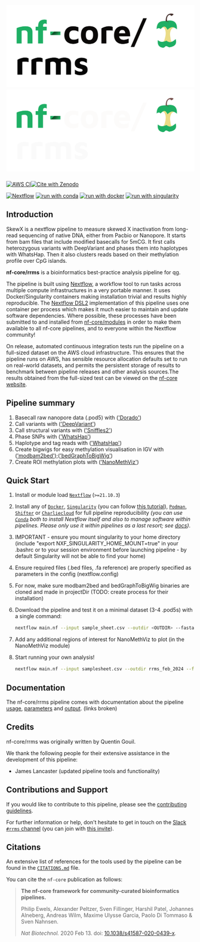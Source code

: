 # ![nf-core/rrms](docs/images/nf-core-rrms_logo_light.png#gh-light-mode-only) ![nf-core/rrms](docs/images/nf-core-rrms_logo_dark.png#gh-dark-mode-only)

[![AWS CI](https://img.shields.io/badge/CI%20tests-full%20size-FF9900?labelColor=000000&logo=Amazon%20AWS)](https://nf-co.re/rrms/results)[![Cite with Zenodo](http://img.shields.io/badge/DOI-10.5281/zenodo.XXXXXXX-1073c8?labelColor=000000)](https://doi.org/10.5281/zenodo.XXXXXXX)

[![Nextflow](https://img.shields.io/badge/nextflow%20DSL2-%E2%89%A521.10.3-23aa62.svg)](https://www.nextflow.io/)
[![run with conda](http://img.shields.io/badge/run%20with-conda-3EB049?labelColor=000000&logo=anaconda)](https://docs.conda.io/en/latest/)
[![run with docker](https://img.shields.io/badge/run%20with-docker-0db7ed?labelColor=000000&logo=docker)](https://www.docker.com/)
[![run with singularity](https://img.shields.io/badge/run%20with-singularity-1d355c.svg?labelColor=000000)](https://sylabs.io/docs/)


## Introduction

SkewX is a nextflow pipeline to measure skewed X inactivation from long-read sequencing of native DNA, either from Pacbio or Nanopore.
It starts from bam files that include modified basecalls for 5mCG. It first calls heterozygous variants with DeepVariant and phases them into haplotypes with WhatsHap. Then it also clusters reads based on their methylation profile over CpG islands.

<!-- TODO nf-core: Write a 1-2 sentence summary of what data the pipeline is for and what it does -->

**nf-core/rrms** is a bioinformatics best-practice analysis pipeline for qg.

The pipeline is built using [Nextflow](https://www.nextflow.io), a workflow tool to run tasks across multiple compute infrastructures in a very portable manner. It uses Docker/Singularity containers making installation trivial and results highly reproducible. The [Nextflow DSL2](https://www.nextflow.io/docs/latest/dsl2.html) implementation of this pipeline uses one container per process which makes it much easier to maintain and update software dependencies. Where possible, these processes have been submitted to and installed from [nf-core/modules](https://github.com/nf-core/modules) in order to make them available to all nf-core pipelines, and to everyone within the Nextflow community!

<!-- TODO nf-core: Add full-sized test dataset and amend the paragraph below if applicable -->

On release, automated continuous integration tests run the pipeline on a full-sized dataset on the AWS cloud infrastructure. This ensures that the pipeline runs on AWS, has sensible resource allocation defaults set to run on real-world datasets, and permits the persistent storage of results to benchmark between pipeline releases and other analysis sources.The results obtained from the full-sized test can be viewed on the [nf-core website](https://nf-co.re/rrms/results).

## Pipeline summary

<!-- Fill in short bullet-pointed list of the default steps in the pipeline -->

1. Basecall raw nanopore data (.pod5) with (['Dorado'](https://github.com/nanoporetech/dorado))
2. Call variants with (['DeepVariant'](https://github.com/google/deepvariant))
3. Call structural variants with (['Sniffles2'](https://github.com/fritzsedlazeck/Sniffles))
3. Phase SNPs with (['WhatsHap'](https://whatshap.readthedocs.io/en/latest/index.html))
4. Haplotype and tag reads with (['WhatsHap'](https://whatshap.readthedocs.io/en/latest/index.html))
5. Create bigwigs for easy methylation visualisation in IGV with (['modbam2bed'](https://github.com/epi2me-labs/modbam2bed));(['bedGraphToBigWig'](https://genome.ucsc.edu/goldenPath/help/bigWig.html))
6. Create ROI methylation plots with (['NanoMethViz'](https://www.bioconductor.org/packages/release/bioc/html/NanoMethViz.html))

## Quick Start

1. Install or module load [`Nextflow`](https://www.nextflow.io/docs/latest/getstarted.html#installation) (`>=21.10.3`)

2. Install any of [`Docker`](https://docs.docker.com/engine/installation/), [`Singularity`](https://www.sylabs.io/guides/3.0/user-guide/) (you can follow [this tutorial](https://singularity-tutorial.github.io/01-installation/)), [`Podman`](https://podman.io/), [`Shifter`](https://nersc.gitlab.io/development/shifter/how-to-use/) or [`Charliecloud`](https://hpc.github.io/charliecloud/) for full pipeline reproducibility _(you can use [`Conda`](https://conda.io/miniconda.html) both to install Nextflow itself and also to manage software within pipelines. Please only use it within pipelines as a last resort; see [docs](https://nf-co.re/usage/configuration#basic-configuration-profiles))_.

3. IMPORTANT - ensure you mount singularity to your home directory (include "export NXF_SINGULARITY_HOME_MOUNT=true" in your .bashrc or to your session environment before launching pipeline - by default Singularity will not be able to find your home)

4. Ensure required files (.bed files, .fa reference) are properly specified as parameters in the config (nextflow.config)

5. For now, make sure modbam2bed and bedGraphToBigWig binaries are cloned and made in projectDir (TODO: create process for their installation)

6. Download the pipeline and test it on a minimal dataset (3-4 .pod5s) with a single command:

   ```bash
   nextflow main.nf --input sample_sheet.csv --outdir <OUTDIR> --fasta <REFERENCE.fa> -profile singularity
   ```
7. Add any additional regions of interest for NanoMethViz to plot (in the NanoMethViz module)

8. Start running your own analysis!

   ```bash
   nextflow main.nf --input samplesheet.csv --outdir rrms_feb_2024 --fasta /home/reference/chm13v2.0.fa -profile singularity
   ```

## Documentation

The nf-core/rrms pipeline comes with documentation about the pipeline [usage](https://nf-co.re/rrms/usage), [parameters](https://nf-co.re/rrms/parameters) and [output](https://nf-co.re/rrms/output).
(links broken)

## Credits

nf-core/rrms was originally written by Quentin Gouil.

We thank the following people for their extensive assistance in the development of this pipeline:

- James Lancaster (updated pipeline tools and functionality)

<!-- TODO nf-core: If applicable, make list of people who have also contributed -->

## Contributions and Support

If you would like to contribute to this pipeline, please see the [contributing guidelines](.github/CONTRIBUTING.md).

For further information or help, don't hesitate to get in touch on the [Slack `#rrms` channel](https://nfcore.slack.com/channels/rrms) (you can join with [this invite](https://nf-co.re/join/slack)).

## Citations

<!-- TODO nf-core: Add citation for pipeline after first release. Uncomment lines below and update Zenodo doi and badge at the top of this file. -->
<!-- If you use  nf-core/rrms for your analysis, please cite it using the following doi: [10.5281/zenodo.XXXXXX](https://doi.org/10.5281/zenodo.XXXXXX) -->

<!-- TODO nf-core: Add bibliography of tools and data used in your pipeline -->

An extensive list of references for the tools used by the pipeline can be found in the [`CITATIONS.md`](CITATIONS.md) file.

You can cite the `nf-core` publication as follows:

> **The nf-core framework for community-curated bioinformatics pipelines.**
>
> Philip Ewels, Alexander Peltzer, Sven Fillinger, Harshil Patel, Johannes Alneberg, Andreas Wilm, Maxime Ulysse Garcia, Paolo Di Tommaso & Sven Nahnsen.
>
> _Nat Biotechnol._ 2020 Feb 13. doi: [10.1038/s41587-020-0439-x](https://dx.doi.org/10.1038/s41587-020-0439-x).
